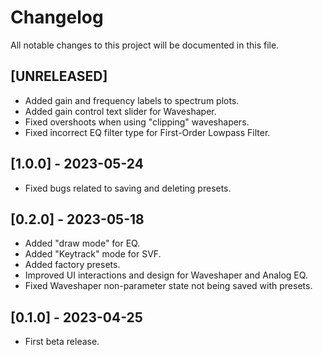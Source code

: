 # Changelog

All notable changes to this project will be documented in this file.

## [UNRELEASED]
- Added gain and frequency labels to spectrum plots.
- Added gain control text slider for Waveshaper.
- Fixed overshoots when using "clipping" waveshapers.
- Fixed incorrect EQ filter type for First-Order Lowpass Filter.

## [1.0.0] - 2023-05-24
- Fixed bugs related to saving and deleting presets.

## [0.2.0] - 2023-05-18
- Added "draw mode" for EQ.
- Added "Keytrack" mode for SVF.
- Added factory presets.
- Improved UI interactions and design for Waveshaper and Analog EQ.
- Fixed Waveshaper non-parameter state not being saved with presets.

## [0.1.0] - 2023-04-25
- First beta release.
